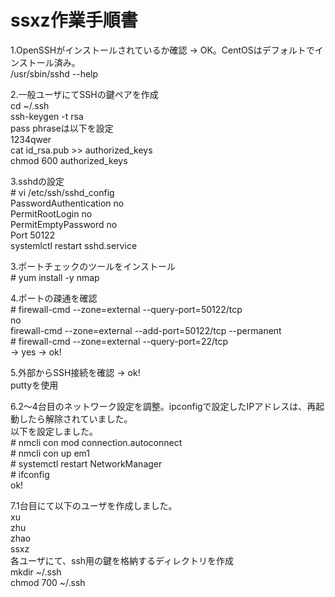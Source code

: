 # ssxz作業手順書  
  
1.OpenSSHがインストールされているか確認 -> OK。CentOSはデフォルトでインストール済み。  
/usr/sbin/sshd --help  
  
2.一般ユーザにてSSHの鍵ペアを作成  
cd ~/.ssh  
ssh-keygen -t rsa  
pass phraseは以下を設定  
1234qwer  
cat id_rsa.pub >> authorized_keys  
chmod 600 authorized_keys  
  
3.sshdの設定  
\# vi /etc/ssh/sshd_config  
PasswordAuthentication no  
PermitRootLogin no  
PermitEmptyPassword no  
Port 50122  
systemlctl restart sshd.service  
  
3.ポートチェックのツールをインストール  
\# yum install -y nmap  
  
4.ポートの疎通を確認  
\# firewall-cmd --zone=external --query-port=50122/tcp  
no  
firewall-cmd --zone=external --add-port=50122/tcp --permanent  
\# firewall-cmd --zone=external --query-port=22/tcp  
-> yes -> ok!  
  
5.外部からSSH接続を確認 -> ok!  
puttyを使用  
  
6.2～4台目のネットワーク設定を調整。ipconfigで設定したIPアドレスは、再起動したら解除されていました。  
以下を設定しました。  
\# nmcli con mod connection.autoconnect  
\# nmcli con up em1  
\# systemctl restart NetworkManager  
\# ifconfig  
ok!  
  
7.1台目にて以下のユーザを作成しました。  
xu  
zhu  
zhao  
ssxz  
各ユーザにて、ssh用の鍵を格納するディレクトリを作成  
mkdir ~/.ssh  
chmod 700 ~/.ssh  
